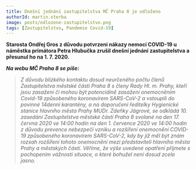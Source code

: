 ```yaml
---
title: Dnešní jednání zastupitelstva MČ Praha 8 je odloženo
authorId: martin.sterba
image: posts/odlozene-zastupitelstvo.png
tags: [Zastupitelstvo, Pandemie Covid-19]
---
```


**Starosta Ondřej Gros z důvodu potvrzení nákazy nemocí COVID-19 u náměstka primátora Petra Hlubučka zrušil dnešní jednání zastupitelstva a přesunul ho na 1. 7. 2020.**

***Na webu MČ Praha 8 se píše:***

> *Z důvodu blízkého kontaktu dosud neurčeného počtu členů Zastupitelstva městské části Praha 8 s členy Rady Hl. m. Prahy, kteří jsou zasaženi či mohou být potenciálně zasaženi onemocněním Covid-19 způsobeného koronavirem SARS-CoV-2 a vstoupili do povinné 14denní karantény, a na doporučení ředitelky Hygienické stanice hlavního města Prahy MUDr. Zdeňky Jágrové, se odkládá 10. zasedání Zastupitelstva městské části Praha 8 svolané na den 17. června 2020 ve 14:00 hodin na den 1. července 2020 ve 14:00 hodin z důvodu prevence nebezpečí vzniku a rozšíření onemocnění COVID-19 způsobeného koronavirem SARS-CoV-2, kdy by již měl být znám rozsah rozšíření tohoto onemocnění mezi představiteli hlavního města Prahy a městských částí. Věříme, že výše uvedené opatření přijmete s pochopením vážnosti situace, o které bohužel není dosud zcela jasno.*
